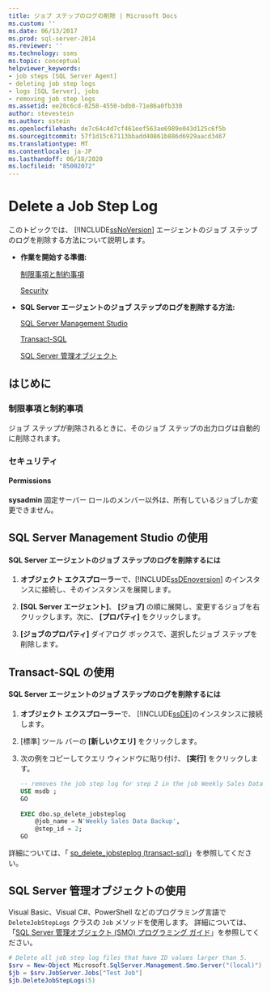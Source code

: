 ```yaml
---
title: ジョブ ステップのログの削除 | Microsoft Docs
ms.custom: ''
ms.date: 06/13/2017
ms.prod: sql-server-2014
ms.reviewer: ''
ms.technology: ssms
ms.topic: conceptual
helpviewer_keywords:
- job steps [SQL Server Agent]
- deleting job step logs
- logs [SQL Server], jobs
- removing job step logs
ms.assetid: ee20c6cd-0258-4550-bdb0-71e86a0fb330
author: stevestein
ms.author: sstein
ms.openlocfilehash: de7c64c4d7cf461eef563ae6989e043d125c6f5b
ms.sourcegitcommit: 57f1d15c67113bbadd40861b886d6929aacd3467
ms.translationtype: MT
ms.contentlocale: ja-JP
ms.lasthandoff: 06/18/2020
ms.locfileid: "85002072"
---
```

# <a name="delete-a-job-step-log"></a>Delete a Job Step Log
  このトピックでは、 [!INCLUDE[ssNoVersion](../../includes/ssnoversion-md.md)] エージェントのジョブ ステップのログを削除する方法について説明します。  
  
-   **作業を開始する準備:**  
  
     [制限事項と制約事項](#Restrictions)  
  
     [Security](#Security)  
  
-   **SQL Server エージェントのジョブ ステップのログを削除する方法:**  
  
     [SQL Server Management Studio](#SSMS)  
  
     [Transact-SQL](#TSQL)  
  
     [SQL Server 管理オブジェクト](#SMO)  
  
##  <a name="before-you-begin"></a><a name="BeforeYouBegin"></a> はじめに  
  
###  <a name="limitations-and-restrictions"></a><a name="Restrictions"></a> 制限事項と制約事項  
 ジョブ ステップが削除されるときに、そのジョブ ステップの出力ログは自動的に削除されます。  
  
###  <a name="security"></a><a name="Security"></a> セキュリティ  
  
####  <a name="permissions"></a><a name="Permissions"></a> Permissions  
 **sysadmin** 固定サーバー ロールのメンバー以外は、所有しているジョブしか変更できません。  
  
##  <a name="using-sql-server-management-studio"></a><a name="SSMS"></a> SQL Server Management Studio の使用  
  
#### <a name="to-delete-a-sql-server-agent-job-step-log"></a>SQL Server エージェントのジョブ ステップのログを削除するには  
  
1.  **オブジェクト エクスプローラー**で、[!INCLUDE[ssDEnoversion](../../includes/ssdenoversion-md.md)] のインスタンスに接続し、そのインスタンスを展開します。  
  
2.  **[SQL Server エージェント]**、 **[ジョブ]** の順に展開し、変更するジョブを右クリックします。次に、 **[プロパティ]** をクリックします。  
  
3.  **[ジョブのプロパティ]** ダイアログ ボックスで、選択したジョブ ステップを削除します。  
  
##  <a name="using-transact-sql"></a><a name="TSQL"></a> Transact-SQL の使用  
  
#### <a name="to-delete-a-sql-server-agent-job-step-log"></a>SQL Server エージェントのジョブ ステップのログを削除するには  
  
1.  **オブジェクト エクスプローラー**で、 [!INCLUDE[ssDE](../../includes/ssde-md.md)]のインスタンスに接続します。  
  
2.  [標準] ツール バーの **[新しいクエリ]** をクリックします。  
  
3.  次の例をコピーしてクエリ ウィンドウに貼り付け、 **[実行]** をクリックします。  
  
    ```sql
    -- removes the job step log for step 2 in the job Weekly Sales Data Backup  
    USE msdb ;  
    GO  
  
    EXEC dbo.sp_delete_jobsteplog  
        @job_name = N'Weekly Sales Data Backup',  
        @step_id = 2;  
    GO  
    ```  
  
 詳細については、「 [sp_delete_jobsteplog &#40;transact-sql&#41;](/sql/relational-databases/system-stored-procedures/sp-delete-jobsteplog-transact-sql)」を参照してください。  
  
##  <a name="using-sql-server-management-objects"></a><a name="SMO"></a>SQL Server 管理オブジェクトの使用  
 Visual Basic、Visual C#、PowerShell などのプログラミング言語で `DeleteJobStepLogs` クラスの `Job` メソッドを使用します。 詳細については、「[SQL Server 管理オブジェクト (SMO) プログラミング ガイド](https://msdn.microsoft.com/library/ms162169.aspx)」を参照してください。  
  
```powershell
# Delete all job step log files that have ID values larger than 5.  
$srv = New-Object Microsoft.SqlServer.Management.Smo.Server("(local)")  
$jb = $srv.JobServer.Jobs["Test Job"]  
$jb.DeleteJobStepLogs(5)  
```
